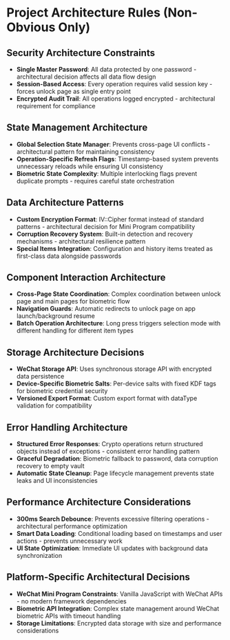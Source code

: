 # Project Architecture Rules (Non-Obvious Only)

## Security Architecture Constraints
- **Single Master Password**: All data protected by one password - architectural decision affects all data flow design
- **Session-Based Access**: Every operation requires valid session key - forces unlock page as single entry point
- **Encrypted Audit Trail**: All operations logged encrypted - architectural requirement for compliance

## State Management Architecture
- **Global Selection State Manager**: Prevents cross-page UI conflicts - architectural pattern for maintaining consistency
- **Operation-Specific Refresh Flags**: Timestamp-based system prevents unnecessary reloads while ensuring UI consistency
- **Biometric State Complexity**: Multiple interlocking flags prevent duplicate prompts - requires careful state orchestration

## Data Architecture Patterns
- **Custom Encryption Format**: IV::Cipher format instead of standard patterns - architectural decision for Mini Program compatibility
- **Corruption Recovery System**: Built-in detection and recovery mechanisms - architectural resilience pattern
- **Special Items Integration**: Configuration and history items treated as first-class data alongside passwords

## Component Interaction Architecture
- **Cross-Page State Coordination**: Complex coordination between unlock page and main pages for biometric flow
- **Navigation Guards**: Automatic redirects to unlock page on app launch/background resume
- **Batch Operation Architecture**: Long press triggers selection mode with different handling for different item types

## Storage Architecture Decisions
- **WeChat Storage API**: Uses synchronous storage API with encrypted data persistence
- **Device-Specific Biometric Salts**: Per-device salts with fixed KDF tags for biometric credential security
- **Versioned Export Format**: Custom export format with dataType validation for compatibility

## Error Handling Architecture
- **Structured Error Responses**: Crypto operations return structured objects instead of exceptions - consistent error handling pattern
- **Graceful Degradation**: Biometric fallback to password, data corruption recovery to empty vault
- **Automatic State Cleanup**: Page lifecycle management prevents state leaks and UI inconsistencies

## Performance Architecture Considerations
- **300ms Search Debounce**: Prevents excessive filtering operations - architectural performance optimization
- **Smart Data Loading**: Conditional loading based on timestamps and user actions - prevents unnecessary work
- **UI State Optimization**: Immediate UI updates with background data synchronization

## Platform-Specific Architectural Decisions
- **WeChat Mini Program Constraints**: Vanilla JavaScript with WeChat APIs - no modern framework dependencies
- **Biometric API Integration**: Complex state management around WeChat biometric APIs with timeout handling
- **Storage Limitations**: Encrypted data storage with size and performance considerations